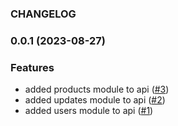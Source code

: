 ### CHANGELOG

### 0.0.1 (2023-08-27)

### Features

-   added products module to api ([#3](https://github.com/Johngtka/bakery_api/pull/3))
-   added updates module to api ([#2](https://github.com/Johngtka/bakery_api/pull/2))
-   added users module to api ([#1](https://github.com/Johngtka/bakery_api/pull/1))
